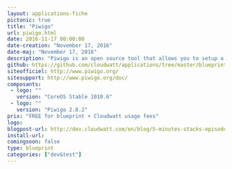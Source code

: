 ```yaml
---
layout: applications-fiche
pictonic: true
title: "Piwigo"
url: piwigo.html
date: 2016-11-17 00:00:00
date-creation: "November 17, 2016"
date-maj: "November 17, 2016"
description: "Piwigo is an open source tool that allows you to setup a photos gallery on internet. You can manage photos, users ans their permissions directly through the administration page. Thanks to an active community of contributors, many plugins are available to add new features in Piwigo. Its interface is friendly and no development knowledges are required to publish your first photos. Piwigo is fully developed in PHP and uses a MySQL database to store all its data."
github: https://github.com/cloudwatt/applications/tree/master/blueprint-coreos-piwigo
siteofficiel: http://www.piwigo.org/
sitesupport: http://www.piwigo.org/doc/
composants:
 - logo: ""
   version: "CoreOS Stable 1010.6"
 - logo: ""
   version: "Piwigo 2.8.2"
prix: "FREE for blueprint + Cloudwatt usage fees"
logo: 
blogpost-url: http://dev.cloudwatt.com/en/blog/5-minutes-stacks-episode-forty-piwigo.html
install-url: 
comingsoon: false
type: blueprint
categories: ["dev&test"]
---
```

